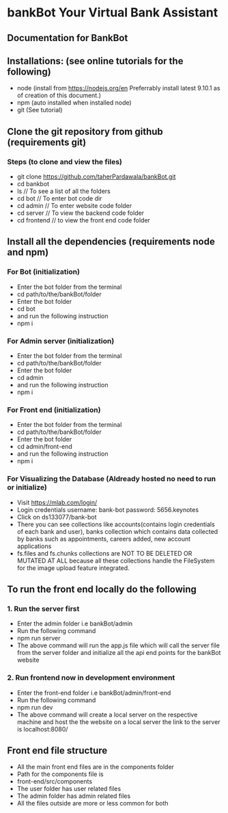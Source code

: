 # bankBot Your Virtual Bank Assistant
## Documentation for BankBot

## Installations: (see online tutorials for the following)
  - node (install from https://nodejs.org/en Preferrably install latest 9.10.1 as of creation of this document.)
  - npm (auto installed when installed node)
  - git (See tutorial)

## Clone the git repository from github (requirements git)
  ### Steps (to clone and view the files)
  - git clone https://github.com/taherPardawala/bankBot.git
  - cd bankbot
  - ls  // To see a list of all the folders
  - cd bot  // To enter bot code dir
  - cd admin  // To enter website code folder
  - cd server  // To view the backend code folder
  - cd frontend  // to view the front end code folder

## Install all the dependencies (requirements node and npm) 
  ### For Bot (initialization)
  - Enter the bot folder from the terminal
  - cd path/to/the/bankBot/folder
  - Enter the bot folder
  - cd bot
  - and run the following instruction
  - npm i

  ### For Admin server (initialization)
  - Enter the bot folder from the terminal
  - cd path/to/the/bankBot/folder
  - Enter the bot folder
  - cd admin
  - and run the following instruction
  - npm i

  ### For Front end (initialization)
  - Enter the bot folder from the terminal
  - cd path/to/the/bankBot/folder
  - Enter the bot folder
  - cd admin/front-end
  - and run the following instruction
  - npm i

  ### For Visualizing the Database (Aldready hosted no need to run or initialize)
  - Visit https://mlab.com/login/
  - Login credentials username: bank-bot password: 5656.keynotes 
  - Click on ds133077/bank-bot
  - There you can see collections like accounts(contains login credentials of each bank and user), banks collection which contains data collected by banks such as appointments, careers added, new account applications
  - fs.files and fs.chunks collections are NOT TO BE DELETED OR MUTATED AT ALL because all these collections handle the FileSystem for the image upload feature integrated.

## To run the front end locally do the following
  ### 1. Run the server first 
  - Enter the admin folder i.e bankBot/admin
  - Run the following command
  - npm run server
  - The above command will run the app.js file which will call the server file from the server folder and initialize all the api end points for the bankBot website
  ### 2. Run frontend now in development environment
  - Enter the front-end folder i.e bankBot/admin/front-end
  - Run the following command
  - npm run dev
  - The above command will create a local server on the respective machine and host the the website on a local server the link to the server is localhost:8080/

## Front end file structure
  - All the main front end files are in the components folder
  - Path for the components file is 
  - front-end/src/components
  - The user folder has user related files
  - The admin folder has admin related files
  - All the files outside are more or less common for both

